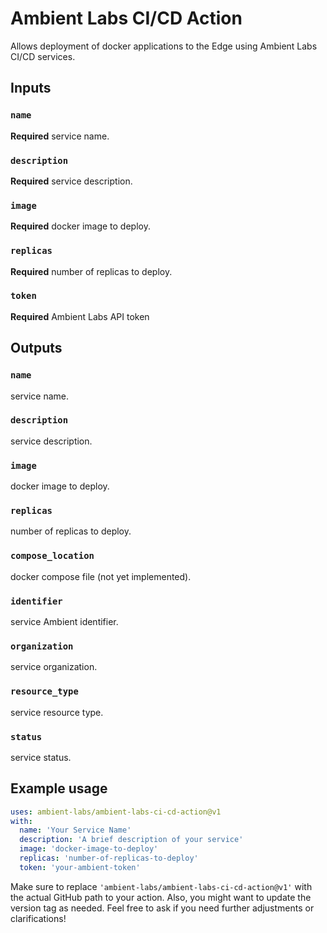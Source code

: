 # Ambient Labs CI/CD Action

Allows deployment of docker applications to the Edge using Ambient Labs CI/CD services.

## Inputs

### `name`

**Required** service name.

### `description`

**Required** service description.

### `image`

**Required** docker image to deploy.

### `replicas`

**Required** number of replicas to deploy.

### `token`

**Required** Ambient Labs API token

## Outputs

### `name`

service name.

### `description`

service description.

### `image`

docker image to deploy.

### `replicas`

number of replicas to deploy.

### `compose_location`

docker compose file (not yet implemented).

### `identifier`

service Ambient identifier.

### `organization`

service organization.

### `resource_type`

service resource type.

### `status`

service status.

## Example usage

```yaml
uses: ambient-labs/ambient-labs-ci-cd-action@v1
with:
  name: 'Your Service Name'
  description: 'A brief description of your service'
  image: 'docker-image-to-deploy'
  replicas: 'number-of-replicas-to-deploy'
  token: 'your-ambient-token'
```


Make sure to replace `'ambient-labs/ambient-labs-ci-cd-action@v1'` with the actual GitHub path to your action. Also, you might want to update the version tag as needed. Feel free to ask if you need further adjustments or clarifications!
